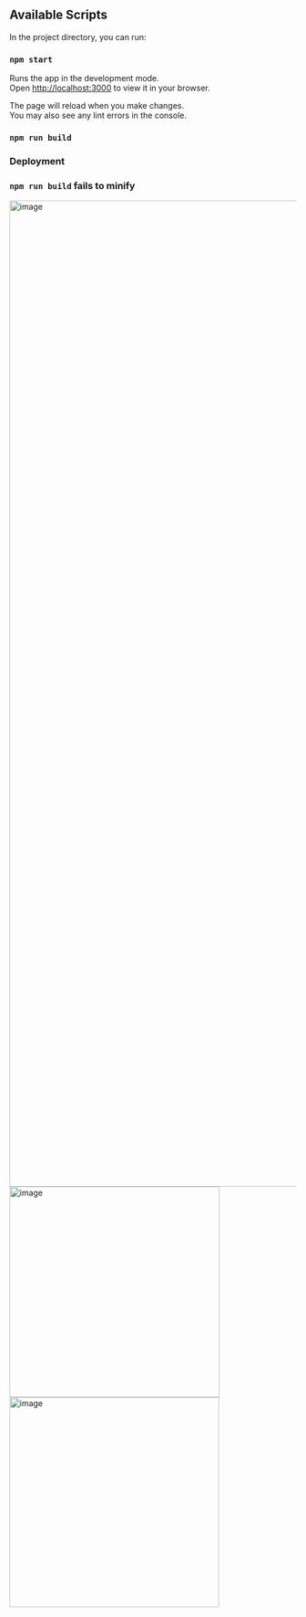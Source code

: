 
## Available Scripts

In the project directory, you can run:

### `npm start`
Runs the app in the development mode.\
Open [http://localhost:3000](http://localhost:3000) to view it in your browser.

The page will reload when you make changes.\
You may also see any lint errors in the console.

### `npm run build`


### Deployment


### `npm run build` fails to minify

<img width="1728" alt="image" src="https://github.com/user-attachments/assets/d5bea2e7-109a-4cb2-9b94-87113c026917">


<img width="369" alt="image" src="https://github.com/user-attachments/assets/aee49316-cff8-4032-86b1-264421ff0886">
<img width="368" alt="image" src="https://github.com/user-attachments/assets/09004ed3-fd4f-4d8d-bb5c-447b3de18b74">



